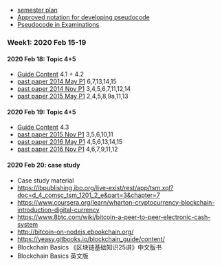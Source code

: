 * [semester plan](https://github.com/wudithu08/icc-rdfz-ibdp-2020/blob/master/2020-SpringSemester/S3IBHL.docx) 
* [Approved notation for developing pseudocode](https://github.com/wudithu08/icc-rdfz-ibdp-2020/blob/master/2020-SpringSemester/Approved%20notation%20for%20developing%20pseudocode.pdf)
* [Pseudocode in Examinations](https://github.com/wudithu08/icc-rdfz-ibdp-2020/blob/master/2020-SpringSemester/Pseudocode%20in%20Examinations.PDF)

### Week1: 2020 Feb 15-19
#### 2020 Feb 18: Topic 4+5
* [Guide Content](http://xmltwo.ibo.org/publications/DP/Group5/d_5_comsc_gui_1201_1/html/67.207.142.65/exist/rest/app/gui.xql@doc=d_5_comsc_gui_1201_1_e&part=2&chapter=3.html) 4.1 + 4.2 
* [past paper 2014 May P1](https://www.ibdocuments.com/IB%20PAST%20PAPERS%20-%20SUBJECT/Group%204%20-%20Sciences/Computer_science_HL/2014%20May%20Examination%20Session/Computer_science_paper_1_HL.pdf)   6,7,13,14,15
* [past paper 2014 Nov P1](https://www.ibdocuments.com/IB%20PAST%20PAPERS%20-%20SUBJECT/Group%204%20-%20Sciences/Computer_science_HL/2014%20November%20Examination%20Session/Computer_science_paper_1_HL.pdf) 3,4,5,6,7,11,12,14
* [past paper 2015 May P1](https://www.ibdocuments.com/IB%20PAST%20PAPERS%20-%20SUBJECT/Group%204%20-%20Sciences/Computer_science_HL/2015%20May%20Examination%20Session/) 2,4,5,8,9a,11,13
#### 2020 Feb 19: Topic 4+5
* [Guide Content](http://xmltwo.ibo.org/publications/DP/Group5/d_5_comsc_gui_1201_1/html/67.207.142.65/exist/rest/app/gui.xql@doc=d_5_comsc_gui_1201_1_e&part=2&chapter=3.html) 4.3 
* [past paper 2015 Nov P1](https://www.ibdocuments.com/IB%20PAST%20PAPERS%20-%20SUBJECT/Group%204%20-%20Sciences/Computer_science_HL/2015%20November%20Examination%20Session/)   3,5,6,10,11
* [past paper 2016 May P1](https://www.ibdocuments.com/IB%20PAST%20PAPERS%20-%20SUBJECT/Group%204%20-%20Sciences/Computer_science_HL/2016%20May%20Examination%20Session/) 4,5,6,13,14,15
* [past paper 2016 Nov P1](https://www.ibdocuments.com/IB%20PAST%20PAPERS%20-%20SUBJECT/Group%204%20-%20Sciences/Computer_science_HL/2016%20November%20Examination%20Session/) 4,6,7,9,11,12

#### 2020 Feb 20: case study 
* Case study material
* https://ibpublishing.ibo.org/live-exist/rest/app/tsm.xql?doc=d_4_comsc_tsm_1201_2_e&part=3&chapter=7 
* https://www.coursera.org/learn/wharton-cryptocurrency-blockchain-introduction-digital-currency 
* https://www.8btc.com/wiki/bitcoin-a-peer-to-peer-electronic-cash-system
* http://bitcoin-on-nodejs.ebookchain.org/
* https://yeasy.gitbooks.io/blockchain_guide/content/
* Blockchain Basics 《区块链基础知识25讲》中文版书
* Blockchain Basics 英文版
